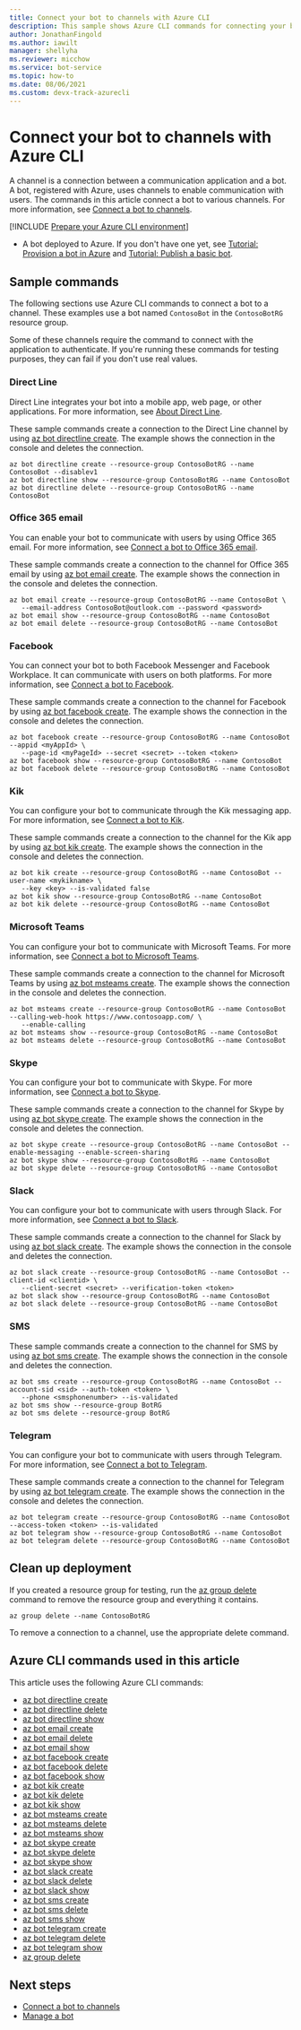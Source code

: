 ```yaml
---
title: Connect your bot to channels with Azure CLI
description: This sample shows Azure CLI commands for connecting your bot to a communication application, such as email, Facebook, or the Kik messaging app.
author: JonathanFingold
ms.author: iawilt
manager: shellyha
ms.reviewer: micchow
ms.service: bot-service
ms.topic: how-to
ms.date: 08/06/2021
ms.custom: devx-track-azurecli
---
```


# Connect your bot to channels with Azure CLI

A channel is a connection between a communication application and a bot. A bot, registered with Azure, uses channels to enable communication with users. The commands in this article connect a bot to various channels. For more information, see [Connect a bot to channels](bot-service-manage-channels.md).

[!INCLUDE [Prepare your Azure CLI environment](includes/azure-cli-prepare-your-environment.md)]

- A bot deployed to Azure. If you don't have one yet, see [Tutorial: Provision a bot in Azure](tutorial-provision-a-bot.md) and [Tutorial: Publish a basic bot](tutorial-publish-a-bot.md).

## Sample commands

The following sections use Azure CLI commands to connect a bot to a channel. These examples use a bot named `ContosoBot` in the `ContosoBotRG` resource group.

Some of these channels require the command to connect with the application to authenticate. If you're running these commands for testing purposes, they can fail if you don't use real values.

### Direct Line

Direct Line integrates your bot into a mobile app, web page, or other applications. For more information, see [About Direct Line](bot-service-channel-directline.md).

These sample commands create a connection to the Direct Line channel by using [az bot directline create](/cli/azure/bot/directline#az-bot-directline-create). The example shows the connection in the console and deletes the connection.

```azurecli
az bot directline create --resource-group ContosoBotRG --name ContosoBot --disablev1
az bot directline show --resource-group ContosoBotRG --name ContosoBot
az bot directline delete --resource-group ContosoBotRG --name ContosoBot
```

### Office 365 email

You can enable your bot to communicate with users by using Office 365 email. For more information, see [Connect a bot to Office 365 email](bot-service-channel-connect-email.md).

These sample commands create a connection to the channel for Office 365 email by using [az bot email create](/cli/azure/bot/email#az-bot-email-create). The example shows the connection in the console and deletes the connection.

```azurecli
az bot email create --resource-group ContosoBotRG --name ContosoBot \
   --email-address ContosoBot@outlook.com --password <password>
az bot email show --resource-group ContosoBotRG --name ContosoBot
az bot email delete --resource-group ContosoBotRG --name ContosoBot
```

### Facebook

You can connect your bot to both Facebook Messenger and Facebook Workplace. It can communicate with users on both platforms. For more information, see [Connect a bot to Facebook](bot-service-channel-connect-facebook.md).

These sample commands create a connection to the channel for Facebook by using [az bot facebook create](/cli/azure/bot/facebook#az-bot-facebook-create). The example shows the connection in the console and deletes the connection.

```azurecli
az bot facebook create --resource-group ContosoBotRG --name ContosoBot --appid <myAppId> \
   --page-id <myPageId> --secret <secret> --token <token>
az bot facebook show --resource-group ContosoBotRG --name ContosoBot
az bot facebook delete --resource-group ContosoBotRG --name ContosoBot 
```

### Kik

You can configure your bot to communicate through the Kik messaging app. For more information, see [Connect a bot to Kik](bot-service-channel-connect-kik.md).

These sample commands create a connection to the channel for the Kik app by using [az bot kik create](/cli/azure/bot/kik#az-bot-kik-create). The example shows the connection in the console and deletes the connection.

```azurecli
az bot kik create --resource-group ContosoBotRG --name ContosoBot --user-name <mykikname> \
   --key <key> --is-validated false
az bot kik show --resource-group ContosoBotRG --name ContosoBot
az bot kik delete --resource-group ContosoBotRG --name ContosoBot
```

### Microsoft Teams

You can configure your bot to communicate with Microsoft Teams. For more information, see [Connect a bot to Microsoft Teams](channel-connect-teams.md).

These sample commands create a connection to the channel for Microsoft Teams by using [az bot msteams create](/cli/azure/bot/mstreams#az-bot-msteams-create). The example shows the connection in the console and deletes the connection.

```azurecli
az bot msteams create --resource-group ContosoBotRG --name ContosoBot --calling-web-hook https://www.contosoapp.com/ \
   --enable-calling 
az bot msteams show --resource-group ContosoBotRG --name ContosoBot 
az bot msteams delete --resource-group ContosoBotRG --name ContosoBot
```

### Skype

You can configure your bot to communicate with Skype. For more information, see [Connect a bot to Skype](bot-service-channel-connect-skype.md).

These sample commands create a connection to the channel for Skype by using [az bot skype create](/cli/azure/bot/skype#az-bot-skype-create). The example shows the connection in the console and deletes the connection.

```azurecli
az bot skype create --resource-group ContosoBotRG --name ContosoBot --enable-messaging --enable-screen-sharing
az bot skype show --resource-group ContosoBotRG --name ContosoBot 
az bot skype delete --resource-group ContosoBotRG --name ContosoBot
```

### Slack

You can configure your bot to communicate with users through Slack. For more information, see [Connect a bot to Slack](bot-service-channel-connect-slack.md).

These sample commands create a connection to the channel for Slack by using [az bot slack create](/cli/azure/bot/slack#az-bot-slack-create). The example shows the connection in the console and deletes the connection.

```azurecli
az bot slack create --resource-group ContosoBotRG --name ContosoBot --client-id <clientid> \
   --client-secret <secret> --verification-token <token>
az bot slack show --resource-group ContosoBotRG --name ContosoBot
az bot slack delete --resource-group ContosoBotRG --name ContosoBot
```

### SMS

These sample commands create a connection to the channel for SMS by using [az bot sms create](/cli/azure/bot/sms#az-bot-sms-create). The example shows the connection in the console and deletes the connection.

```azurecli
az bot sms create --resource-group ContosoBotRG --name ContosoBot --account-sid <sid> --auth-token <token> \
   --phone <smsphonenumber> --is-validated
az bot sms show --resource-group BotRG
az bot sms delete --resource-group BotRG
```

### Telegram

You can configure your bot to communicate with users through Telegram. For more information, see [Connect a bot to Telegram](bot-service-channel-connect-telegram.md).

These sample commands create a connection to the channel for Telegram by using [az bot telegram create](/cli/azure/bot/telegram#az-bot-telegram-create). The example shows the connection in the console and deletes the connection.

```azurecli
az bot telegram create --resource-group ContosoBotRG --name ContosoBot --access-token <token> --is-validated
az bot telegram show --resource-group ContosoBotRG --name ContosoBot 
az bot telegram delete --resource-group ContosoBotRG --name ContosoBot 
```

## Clean up deployment

If you created a resource group for testing, run the [az group delete](/cli/azure/group#az-group-delete) command to remove the resource group and everything it contains.

```azurecli
az group delete --name ContosoBotRG
```

To remove a connection to a channel, use the appropriate delete command.

## Azure CLI commands used in this article

This article uses the following Azure CLI commands:

- [az bot directline create](/cli/azure/bot/directline#az-bot-directline-create)
- [az bot directline delete](/cli/azure/bot/directline#az-bot-directline-delete)
- [az bot directline show](/cli/azure/bot/directline#az-bot-directline-show)
- [az bot email create](/cli/azure/bot/email#az-bot-email-create)
- [az bot email delete](/cli/azure/bot/email#az-bot-email-delete)
- [az bot email show](/cli/azure/bot/email#az-bot-email-show)
- [az bot facebook create](/cli/azure/bot/facebook#az-bot-facebook-create)
- [az bot facebook delete](/cli/azure/bot/facebook#az-bot-facebook-delete)
- [az bot facebook show](/cli/azure/bot/facebook#az-bot-facebook-show)
- [az bot kik create](/cli/azure/bot/kik#az-bot-kik-create)
- [az bot kik delete](/cli/azure/bot/kik#az-bot-kik-delete)
- [az bot kik show](/cli/azure/bot/kik#az-bot-kik-show)
- [az bot msteams create](/cli/azure/bot/mstreams#az-bot-msteams-create)
- [az bot msteams delete](/cli/azure/bot/mstreams#az-bot-msteams-delete)
- [az bot msteams show](/cli/azure/bot/mstreams#az-bot-msteams-show)
- [az bot skype create](/cli/azure/bot/skype#az-bot-skype-create)
- [az bot skype delete](/cli/azure/bot/skype#az-bot-skype-delete)
- [az bot skype show](/cli/azure/bot/skype#az-bot-skype-show)
- [az bot slack create](/cli/azure/bot/slack#az-bot-slack-create)
- [az bot slack delete](/cli/azure/bot/slack#az-bot-slack-delete)
- [az bot slack show](/cli/azure/bot/slack#az-bot-slack-show)
- [az bot sms create](/cli/azure/bot/sms#az-bot-sms-create)
- [az bot sms delete](/cli/azure/bot/sms#az-bot-sms-delete)
- [az bot sms show](/cli/azure/bot/sms#az-bot-sms-show)
- [az bot telegram create](/cli/azure/bot/telegram#az-bot-telegram-create)
- [az bot telegram delete](/cli/azure/bot/telegram#az-bot-telegram-delete)
- [az bot telegram show](/cli/azure/bot/telegram#az-bot-telegram-show)
- [az group delete](/cli/azure/group#az-group-delete)

## Next steps

- [Connect a bot to channels](bot-service-manage-channels.md)
- [Manage a bot](bot-service-manage-overview.md)
